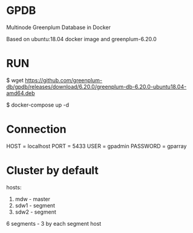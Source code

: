 # GPDB
Multinode Greenplum Database in Docker

Based on ubuntu:18.04 docker image and greenplum-6.20.0 

# RUN
$ wget https://github.com/greenplum-db/gpdb/releases/download/6.20.0/greenplum-db-6.20.0-ubuntu18.04-amd64.deb

$ docker-compose up -d

# Connection
HOST = localhost
PORT = 5433
USER = gpadmin
PASSWORD = gparray

# Cluster by default
hosts: 
1) mdw - master
2) sdw1 - segment
3) sdw2 - segment

6 segments - 3 by each segment host

